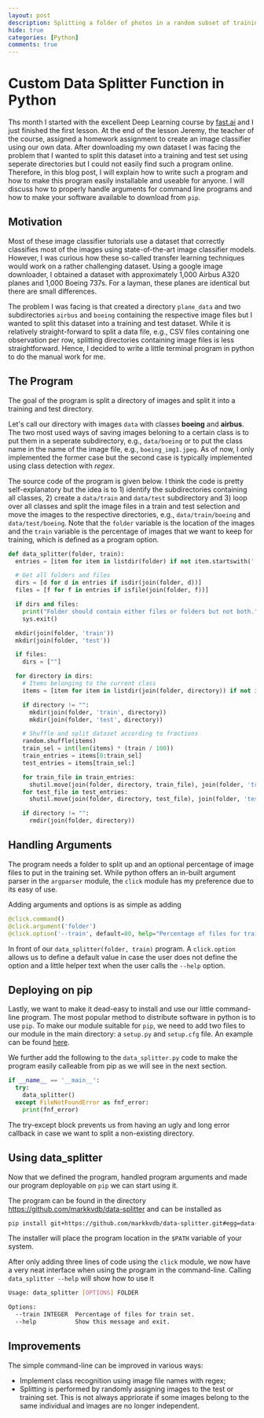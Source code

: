 ```yaml
---
layout: post
description: Splitting a folder of photos in a random subset of training and testing photos is not readily available as a program. This little program provides a solution.
hide: true
categories: [Python]
comments: true
---
```


# Custom Data Splitter Function in Python

Ths month I started with the excellent Deep Learning course by [fast.ai](https://www.fast.ai) and I just finished the first lesson. At the end of the lesson Jeremy, the teacher of the course, assigned a homework assignment to create an image classifier using our own data. After downloading my own dataset I was facing the problem that I wanted to split this dataset into a training and test set using seperate directories but I could not easily find such a program online. Therefore, in this blog post, I will explain how to write such a program and how to make this program easily installable and useable for anyone. I will discuss how to properly handle arguments for command line programs and how to make your software available to download from `pip`.

## Motivation

Most of these image classifier tutorials use a dataset that correctly classifies most of the images using state-of-the-art image classifier models. However, I was curious how these so-called transfer learning techniques would work on a rather challenging dataset. Using a google image downloader, I obtained a dataset with approximately 1,000 Airbus A320 planes and 1,000 Boeing 737s. For a layman, these planes are identical but there are small differences.

The problem I was facing is that created a directory `plane_data` and two subdirectories `airbus` and `boeing` containing the respective image files but I wanted to split this dataset into a training and test dataset. While it is relatively straight-forward to split a data file, e.g., CSV files containing one observation per row, splitting directories containing image files is less straightforward. Hence, I decided to write a little terminal program in python to do the manual work for me.

## The Program

The goal of the program is split a directory of images and split it into a training and test directory. 

Let's call our directory with images `data` with classes **boeing** and **airbus**. The two most used ways of saving images beloning to a certain class is to put them in a seperate subdirectory, e.g., `data/boeing` or to put the class name in the name of the image file, e.g., `boeing_img1.jpeg`. As of now, I only implemented the former case but the second case is typically implemented using class detection with *regex*.

The source code of the program is given below. I think the code is pretty self-explanatory but the idea is to 1) identify the subdirectories containing all classes, 2) create a `data/train` and `data/test` subdirectory and 3) loop over all classes and split the image files in a train and test selection and move the images to the respective directories, e.g., `data/train/boeing` and `data/test/boeing`. Note that the `folder` variable is the location of the images and the `train` variable is the percentage of images that we want to keep for training, which is defined as a program option.

```python
def data_splitter(folder, train):
  entries = [item for item in listdir(folder) if not item.startswith('.')]

  # Get all folders and files
  dirs = [d for d in entries if isdir(join(folder, d))]
  files = [f for f in entries if isfile(join(folder, f))]

  if dirs and files:
    print("Folder should contain either files or folders but not both.")
    sys.exit()

  mkdir(join(folder, 'train'))
  mkdir(join(folder, 'test'))

  if files:
    dirs = [""]

  for directory in dirs:
    # Items belonging to the current class
    items = [item for item in listdir(join(folder, directory)) if not item.startswith('.') and isfile(join(folder, directory, item))]

    if directory != "":
      mkdir(join(folder, 'train', directory))
      mkdir(join(folder, 'test', directory))

    # Shuffle and split dataset according to fractions
    random.shuffle(items)
    train_sel = int(len(items) * (train / 100))
    train_entries = items[0:train_sel]
    test_entries = items[train_sel:]

    for train_file in train_entries:
      shutil.move(join(folder, directory, train_file), join(folder, 'train', directory, train_file))
    for test_file in test_entries:
      shutil.move(join(folder, directory, test_file), join(folder, 'test', directory, test_file))

    if directory != "":
      rmdir(join(folder, directory))
```

## Handling Arguments

The program needs a folder to split up and an optional percentage of image files to put in the training set. While python offers an in-built argument parser in the `argparser` module, the `click` module has my preference due to its easy of use.

Adding arguments and options is as simple as adding
```python
@click.command()
@click.argument('folder')
@click.option('--train', default=80, help="Percentage of files for train set")
```

In front of our `data_splitter(folder, train)` program. A `click.option` allows us to define a default value in case the user does not define the option and a little helper text when the user calls the `--help` option.

## Deploying on pip

Lastly, we want to make it dead-easy to install and use our little command-line program. The most popular method to distribute software in python is to use `pip`. To make our module suitable for `pip`, we need to add two files to our module in the main directory: a `setup.py` and `setup.cfg` file. An example can be found [here](https://github.com/pypa/sampleproject).

We further add the following to the `data_splitter.py` code to make the program easily calleable from pip as we will see in the next section.

```python
if __name__ == '__main__':
  try:
    data_splitter()
  except FileNotFoundError as fnf_error:
    print(fnf_error)
```

The try-except block prevents us from having an ugly and long error callback in case we want to split a non-existing directory.

## Using data_splitter

Now that we defined the program, handled program arguments and made our program deployable on `pip` we can start using it.

The program can be found in the directory https://github.com/markkvdb/data-splitter and can be installed as

```bash
pip install git+https://github.com/markkvdb/data-splitter.git#egg=data-splitter
```

The installer will place the program location in the `$PATH` variable of your system.

After only adding three lines of code using the `click` module, we now have a very neat interface when using the program in the command-line. Calling `data_splitter --help` will show how to use it

```bash
Usage: data_splitter [OPTIONS] FOLDER

Options:
  --train INTEGER  Percentage of files for train set.
  --help           Show this message and exit.
```

## Improvements

The simple command-line can be improved in various ways:

- Implement class recognition using image file names with regex;
- Splitting is performed by randomly assigning images to the test or training set. This is not always appriorate if some images belong to the same individual and images are no longer independent.
